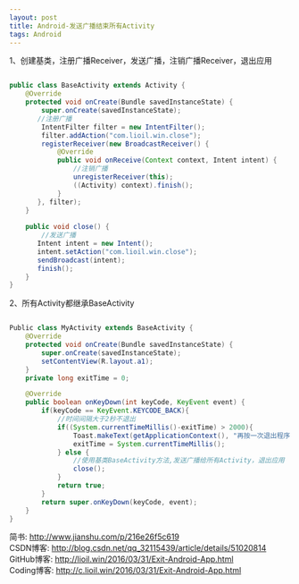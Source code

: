 ```yaml
---
layout: post
title: Android-发送广播结束所有Activity
tags: Android
---
```

1、创建基类，注册广播Receiver，发送广播，注销广播Receiver，退出应用

```java

public class BaseActivity extends Activity {  
    @Override  
	protected void onCreate(Bundle savedInstanceState) { 
        super.onCreate(savedInstanceState);  
       //注册广播
        IntentFilter filter = new IntentFilter();  
        filter.addAction("com.lioil.win.close");  
        registerReceiver(new BroadcastReceiver() {
            @Override
            public void onReceive(Context context, Intent intent) {
                //注销广播
                unregisterReceiver(this); 
                ((Activity) context).finish();
            }
       }, filter);  
    }
  
    public void close() {
        //发送广播
       Intent intent = new Intent();
       intent.setAction("com.lioil.win.close");
       sendBroadcast(intent);
       finish();
    }
} 

```

2、所有Activity都继承BaseActivity

```java

Public class MyActivity extends BaseActivity {
    @Override  
    protected void onCreate(Bundle savedInstanceState) {
        super.onCreate(savedInstanceState);  
        setContentView(R.layout.a1);
    } 
    private long exitTime = 0;

    @Override  
    public boolean onKeyDown(int keyCode, KeyEvent event) {
        if(keyCode == KeyEvent.KEYCODE_BACK){
            //时间间隔大于2秒不退出
            if((System.currentTimeMillis()-exitTime) > 2000){
                Toast.makeText(getApplicationContext(), "再按一次退出程序", Toast.LENGTH_SHORT).show();  
                exitTime = System.currentTimeMillis();  
            } else {
                //使用基类BaseActivity方法,发送广播给所有Activity，退出应用
                close();  
            }
            return true;
        }
        return super.onKeyDown(keyCode, event);
    }
}

```

简书: http://www.jianshu.com/p/216e26f5c619   
CSDN博客: http://blog.csdn.net/qq_32115439/article/details/51020814    
GitHub博客: http://lioil.win/2016/03/31/Exit-Android-App.html   
Coding博客: http://c.lioil.win/2016/03/31/Exit-Android-App.html